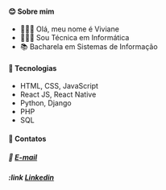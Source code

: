 #### :blush: Sobre mim
- 🦹🏻‍♀️ Olá, meu nome é Viviane
- 👩🏻‍🎓 Sou Técnica em Informática
- 📚 Bacharela em Sistemas de Informação
#### :rocket: Tecnologias
- HTML, CSS, JavaScript
- React JS, React Native
- Python, Django
- PHP
- SQL
#### 💬 Contatos
##### :email: [E-mail](vivianeferreiraoliveira18@gmail.com)
##### :link [Linkedin]([https://www.facebook.com/profile.php?id=100007557184211](https://www.linkedin.com/in/viviane-ferreira-de-oliveira/))
